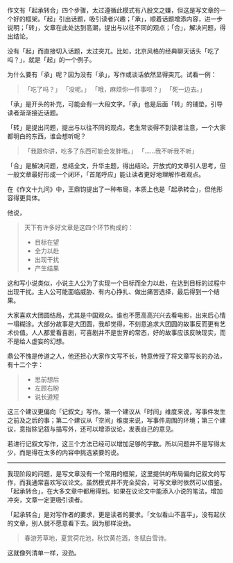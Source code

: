 作文有「起承转合」四个步骤，太过遵循此模式有八股文之嫌，但这是写文章的一个好的框架。「起」引出话题，吸引读者兴趣；「承」，顺着话题增添内容，进一步说明；「转」，文章在此处达到高潮，提出与以往不同的观点；「合」，解决问题，得出结论。

没有「起」而直接切入话题，太过突兀。比如，北京风格的经典聊天话头「吃了吗？」，就是「起」的一个例子。

为什么要有「承」呢？因为没有「承」，写作或谈话依然显得突兀。试看一例：

> 「吃了吗？」
> 「没呢。」
> 「哦，麻烦你一件事呗？」
> 「死一边去。」

「承」是开头的补充，可能会有一大段文字。「承」也是后面「转」的铺垫，引导读者渐渐接近话题。

「转」是提出问题，提出与以往不同的观点。老生常谈得不到读者注意，一个大家都明白的东西，谁会想听呢？

> 「我跟你讲，吃多了东西可能会发胖哦。」
> 「……我不听我不听」

「合」是解决问题，总结全文，升华主题，得出结论。开放式的文章引人思考，但一般文章最好形成一个闭环，「首尾呼应」能让读者更好地理解作者观点。

在《作文十九问》中，王鼎钧提出了一种布局，本质上也是「起承转合」，但他形容得更具体。

他说，


> 天下有许多好文章是这四个环节构成的：
> 
> - 目标在望
> - 全力以赴
> - 出现干扰
> - 产生结果

这和写小说类似，小说主人公为了实现一个目标而全力以赴，在达到目标的过程中出现干扰。主人公可能面临威胁、有内心挣扎、做出痛苦选择，最后得到一个结果。

大家喜欢大团圆结局，尤其是中国观众。谁也不愿高高兴兴去看电影，出来后心情一塌糊涂。大部分故事是大团圆，我却觉得，不刻意追求大团圆的故事反而更有艺术价值。人人都爱看喜剧，可喜剧并不是世界的常态，好的故事应该反映现实，而不是给人虚妄的幻想。

鼎公不愧是传道之人，他还担心大家作文写不长，特意传授了将文章写长的办法，有十二个字：

> - 思前想后
> - 左顾右盼
> - 说长道短

这三个建议更偏向「记叙文」写作。第一个建议从「时间」维度来说，写事件发生之前及之后的事；第二个建议从「空间」维度来说，写事件周围的环境；第三个建议，意指除记叙与描写外，还可以增添议论，发表自己的意见。

若进行记叙文写作，这三个方法已经可以增加足够的字数。所以问题并不是写得太少，而是得在太多的内容中挑选紧要的说。

---
我现阶段的问题，是写文章没有一个常用的框架，这里提供的布局偏向记叙文的写作，而我通常喜欢写议论文。虽然模式并不完全契合，可写文章时依然可以借鉴。「起承转合」，在大多文章中都用得到。如果在议论文中能添入小说的笔法，增加冲突，文章一定更吸引读者。

「起承转合」是对写作者的要求，更是读者的要求。「文似看山不喜平」，没有起伏的文章，别人就不愿意看下去。因为那样没劲。

> 春游芳草地，夏赏荷花池，秋饮黄花酒，冬赋白雪诗。

这就像列清单一样，没劲。
